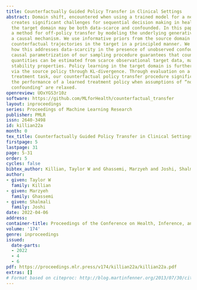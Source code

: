 ```yaml
---
title: Counterfactually Guided Policy Transfer in Clinical Settings
abstract: Domain shift, encountered when using a trained model for a new patient population,
  creates significant challenges for sequential decision making in healthcare since
  the target domain may be both data-scarce and confounded. In this paper, we propose
  a method for off-policy transfer by modeling the underlying generative process with
  a causal mechanism. We use informative priors from the source domain to augment
  counterfactual trajectories in the target in a principled manner. We demonstrate
  how this addresses data-scarcity in the presence of unobserved confounding. The
  causal parametrization of our sampling procedure guarantees that counterfactual
  quantities can be estimated from scarce observational target data, maintaining intuitive
  stability properties. Policy learning in the target domain is further regularized
  via the source policy through KL-divergence. Through evaluation on a simulated sepsis
  treatment task, our counterfactual policy transfer procedure significantly improves
  the performance of a learned treatment policy when assumptions of “no-unobserved
  confounding" are relaxed.
openreview: UOxYGS3r10z
software: https://github.com/MLforHealth/counterfactual_transfer
layout: inproceedings
series: Proceedings of Machine Learning Research
publisher: PMLR
issn: 2640-3498
id: killian22a
month: 0
tex_title: Counterfactually Guided Policy Transfer in Clinical Settings
firstpage: 5
lastpage: 31
page: 5-31
order: 5
cycles: false
bibtex_author: Killian, Taylor W and Ghassemi, Marzyeh and Joshi, Shalmali
author:
- given: Taylor W
  family: Killian
- given: Marzyeh
  family: Ghassemi
- given: Shalmali
  family: Joshi
date: 2022-04-06
address:
container-title: Proceedings of the Conference on Health, Inference, and Learning
volume: '174'
genre: inproceedings
issued:
  date-parts:
  - 2022
  - 4
  - 6
pdf: https://proceedings.mlr.press/v174/killian22a/killian22a.pdf
extras: []
# Format based on citeproc: http://blog.martinfenner.org/2013/07/30/citeproc-yaml-for-bibliographies/
---
```

